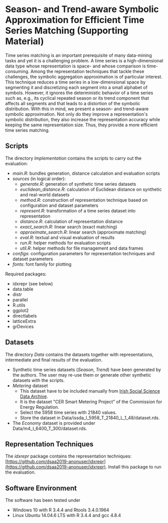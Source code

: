 # Season- and Trend-aware Symbolic Approximation for Efficient Time Series Matching (Supporting Material)
Time series matching is an important prerequisite of many data-mining tasks and yet it is a challenging problem. A time series is a high-dimensional data type whose representation is space- and whose comparison is time-consuming. Among the representation techniques that tackle these challenges,
the symbolic aggregation approximation is of particular interest. This technique reduces a time series in a low-dimensional space by segmenting it and discretizing each segment into a small alphabet of symbols. However, it ignores the deterministic behavior of a time series such as, e.g., its cyclical repeated season or its trend component that affects all segments and that leads to a distortion of the symbolic distribution.
With this in mind, we present a season- and trend-aware symbolic approximation. Not only do they improve a representation's symbolic distribution,
they also increase the representation accuracy while keeping the same representation size. Thus, they provide a more efficient time series matching.

## Scripts
The directory *Implementation* contains the scripts to carry out the evaluation:

 - *main.R*: bundles generation, distance calculation and evaluation scripts
 - *sources* (in logical order):
	 - *generate.R*: generation of synthetic time series datasets
	 - *euclidean_distance.R*: calculation of Euclidean distance on synthetic and real-world datasets
	 - *method.R*: construction of representation technique based on configuration and dataset parameters
	 - *represent.R*: transformation of a time series dataset into representation
	 - *distance.R*: calculation of representation distance
	 - *exact_search.R*: linear search (exact matching)
	 - *approximate_search.R*: linear search (approximate matching)
	 - *eval.R*: textual and visual evaluation of results
	 - *run.R*: helper methods for evaluation scripts
	 - *util.R*: helper methods for file management and data frames
 - *configs*: configuration parameters for representation techniques and dataset parameters
 - *fonts*: font family for plotting

Required packages:

 - idxrepr (see below)
 - data.table
 - distr
 - parallel
 - R.utils
 - ggplot2
 - directlabels
 - latticeExtra
 - grDevices


## Datasets
The directory *Data* contains the datasets together with representations, intermediate and final results of the evaluation.

 - Synthetic time series datasets (*Season*, *Trend*) have been generated by the authors. The user may re-use them or generate other synthetic datasets with the scripts.
 - *Metering* dataset
	 - This dataset have to be included manually from [Irish Social Science Data Archive](www.ucd.ie/issda).
	 - It is the dataset "CER Smart Metering Project" of the Commission for Energy Regulation.
	 - Select the 5958 time series with 21840 values.
	 - Store the dataset in Data/issda_I_5958_T_21840_L_1_48/dataset.rds.
 - The *Economy* dataset is provided under Data/m4_I_6400_T_300/dataset.rds.

## Representation Techniques

The *idxrepr* package contains the representation techniques: [https://github.com/dsaa2019-anonuser/idxrepr](https://github.com/dsaa2019-anonuser/idxrepr). Install this package to run the evaluation.

## Software Environment
The software has been tested under

 - Windows 10 with R 3.4.4 and Rtools 3.4.0.1964
 - Linux Ubuntu 14.04.6 LTS with R 3.4.4 and gcc 4.8.4
